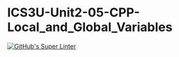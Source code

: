 # ICS3U-Unit2-05-CPP-Local_and_Global_Variables

[![GitHub's Super Linter](https://github.com/Rodas-Nega1/ICS3U-Unit2-05-CPP-Local_and_Global_Variables/workflows/GitHub's%20Super%20Linter/badge.svg)](https://github.com/Rodas-Nega1/ICS3U-Unit2-05-CPP-Local_and_Global_Variables/actions)

